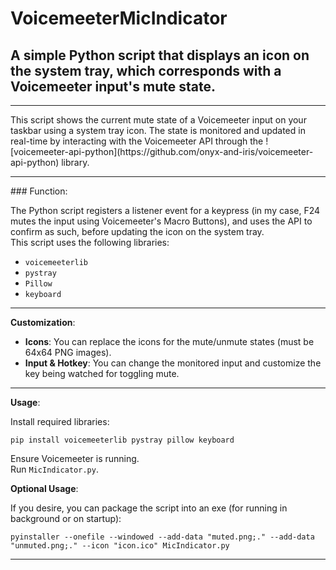 # VoicemeeterMicIndicator
## A simple Python script that displays an icon on the system tray, which corresponds with a Voicemeeter input's mute state.
<hr>
This script shows the current mute state of a Voicemeeter input on your taskbar using a system tray icon. The state is monitored and updated in real-time by interacting with the Voicemeeter API through the ![voicemeeter-api-python](https://github.com/onyx-and-iris/voicemeeter-api-python) library.

<hr>
### Function:

The Python script registers a listener event for a keypress (in my case, F24 mutes the input using Voicemeeter's Macro Buttons), and uses the API to confirm as such, before updating the icon on the system tray.  
This script uses the following libraries:

- `voicemeeterlib`
- `pystray`
- `Pillow`
- `keyboard`

<hr>

**Customization**:

- **Icons**: You can replace the icons for the mute/unmute states (must be 64x64 PNG images).
- **Input & Hotkey**: You can change the monitored input and customize the key being watched for toggling mute.

<hr>

**Usage**:

Install required libraries:
```
pip install voicemeeterlib pystray pillow keyboard
```
Ensure Voicemeeter is running.  
Run `MicIndicator.py`.

**Optional Usage**:

If you desire, you can package the script into an exe (for running in background or on startup):

```
pyinstaller --onefile --windowed --add-data "muted.png;." --add-data "unmuted.png;." --icon "icon.ico" MicIndicator.py
```
<hr>
